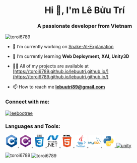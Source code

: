 <h1 align="center">Hi 👋, I'm Lê Bửu Trí</h1>
<h3 align="center">A passionate developer from Vietnam</h3>

<p align="left"> <img src="https://komarev.com/ghpvc/?username=toroi6789&label=Profile%20views&color=0e75b6&style=flat" alt="toroi6789" /> </p>

- 🔭 I’m currently working on [Snake-AI-Explanation](link)

- 🌱 I’m currently learning **Web Deployment, XAI, Unity3D**

- 👨‍💻 All of my projects are available at [https://toroi6789.github.io/lebuutri.github.io/](https://toroi6789.github.io/lebuutri.github.io/)

- 📫 How to reach me **lebuutri89@gmail.com**

<h3 align="left">Connect with me:</h3>
<p align="left">
<a href="https://fb.com/leebootree" target="blank"><img align="center" src="https://raw.githubusercontent.com/rahuldkjain/github-profile-readme-generator/master/src/images/icons/Social/facebook.svg" alt="leebootree" height="30" width="40" /></a>
</p>

<h3 align="left">Languages and Tools:</h3>
<p align="left"> <a href="https://www.w3schools.com/cpp/" target="_blank" rel="noreferrer"> <img src="https://raw.githubusercontent.com/devicons/devicon/master/icons/cplusplus/cplusplus-original.svg" alt="cplusplus" width="40" height="40"/> </a> <a href="https://www.w3schools.com/cs/" target="_blank" rel="noreferrer"> <img src="https://raw.githubusercontent.com/devicons/devicon/master/icons/csharp/csharp-original.svg" alt="csharp" width="40" height="40"/> </a> <a href="https://www.w3schools.com/css/" target="_blank" rel="noreferrer"> <img src="https://raw.githubusercontent.com/devicons/devicon/master/icons/css3/css3-original-wordmark.svg" alt="css3" width="40" height="40"/> </a> <a href="https://dotnet.microsoft.com/" target="_blank" rel="noreferrer"> <img src="https://raw.githubusercontent.com/devicons/devicon/master/icons/dot-net/dot-net-original-wordmark.svg" alt="dotnet" width="40" height="40"/> </a> <a href="https://www.w3.org/html/" target="_blank" rel="noreferrer"> <img src="https://raw.githubusercontent.com/devicons/devicon/master/icons/html5/html5-original-wordmark.svg" alt="html5" width="40" height="40"/> </a> <a href="https://www.java.com" target="_blank" rel="noreferrer"> <img src="https://raw.githubusercontent.com/devicons/devicon/master/icons/java/java-original.svg" alt="java" width="40" height="40"/> </a> <a href="https://www.mysql.com/" target="_blank" rel="noreferrer"> <img src="https://raw.githubusercontent.com/devicons/devicon/master/icons/mysql/mysql-original-wordmark.svg" alt="mysql" width="40" height="40"/> </a> <a href="https://www.python.org" target="_blank" rel="noreferrer"> <img src="https://raw.githubusercontent.com/devicons/devicon/master/icons/python/python-original.svg" alt="python" width="40" height="40"/> </a> <a href="https://unity.com/" target="_blank" rel="noreferrer"> <img src="https://www.vectorlogo.zone/logos/unity3d/unity3d-icon.svg" alt="unity" width="40" height="40"/> </a> </p>

<p><img align="left" src="https://github-readme-stats.vercel.app/api/top-langs?username=toroi6789&show_icons=true&locale=en&layout=compact" alt="toroi6789" /></p>

<p>&nbsp;<img align="center" src="https://github-readme-stats.vercel.app/api?username=toroi6789&show_icons=true&locale=en" alt="toroi6789" /></p>
